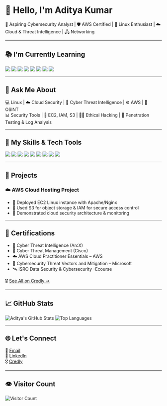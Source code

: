 # 👋 Hello, I'm Aditya Kumar

🎯 Aspiring Cybersecurity Analyst | 🛡️ AWS Certified | 🐧 Linux Enthusiast | ☁️ Cloud & Threat Intelligence | 🖧 Networking

---

## 📚 I'm Currently Learning

<p>
  <img src="https://img.shields.io/badge/C++-00599C?style=for-the-badge&logo=c%2B%2B&logoColor=white" />
  <img src="https://img.shields.io/badge/Python-3776AB?style=for-the-badge&logo=python&logoColor=white" />
  <img src="https://img.shields.io/badge/Docker-2496ED?style=for-the-badge&logo=docker&logoColor=white" />
  <img src="https://img.shields.io/badge/AWS-232F3E?style=for-the-badge&logo=amazonaws&logoColor=white" />
  <img src="https://img.shields.io/badge/Linux-FCC624?style=for-the-badge&logo=linux&logoColor=black" />
  <img src="https://img.shields.io/badge/Cybersecurity-0a0a0a?style=for-the-badge&logo=gnuprivacyguard&logoColor=white" />
  <img src="https://img.shields.io/badge/Threat_Intelligence-DD0031?style=for-the-badge" />
  <img src="https://img.shields.io/badge/Networking-007ACC?style=for-the-badge" />
</p>

---

## 💬 Ask Me About

💻 Linux | ☁️ Cloud Security | 🔐 Cyber Threat Intelligence | ⚙️ AWS | 🧠 OSINT  
📊 Security Tools | 🔧 EC2, IAM, S3 | 🕵️‍♂️ Ethical Hacking | 🧪 Penetration Testing & Log Analysis

---

## 💼 My Skills & Tech Tools

<p>
  <img src="https://img.shields.io/badge/Linux-000000?style=for-the-badge&logo=linux&logoColor=white" />
  <img src="https://img.shields.io/badge/AWS-FF9900?style=for-the-badge&logo=amazon-aws&logoColor=white" />
  <img src="https://img.shields.io/badge/Nmap-000000?style=for-the-badge&logo=nmap&logoColor=white" />
  <img src="https://img.shields.io/badge/Metasploit-000000?style=for-the-badge&logo=metasploit&logoColor=white" />
  <img src="https://img.shields.io/badge/Git-F05032?style=for-the-badge&logo=git&logoColor=white" />
  <img src="https://img.shields.io/badge/GitHub-181717?style=for-the-badge&logo=github&logoColor=white" />
  <img src="https://img.shields.io/badge/Bash-4EAA25?style=for-the-badge&logo=gnu-bash&logoColor=white" />
  <img src="https://img.shields.io/badge/SQL-4479A1?style=for-the-badge&logo=mysql&logoColor=white" />
  <img src="https://img.shields.io/badge/OSINT-5A4FCF?style=for-the-badge" />
</p>

---

## 📂 Projects

### ☁️ AWS Cloud Hosting Project
- 🚀 Deployed EC2 Linux instance with Apache/Nginx
- 🔐 Used S3 for object storage & IAM for secure access control
- 🧠 Demonstrated cloud security architecture & monitoring

---

## 📜 Certifications

- 🧠 Cyber Threat Intelligence (ArcX)
- 🧠 Cyber Threat Management (Cisco)
- ☁️ AWS Cloud Practitioner Essentials – AWS
- 🔐 Cybersecurity Threat Vectors and Mitigation – Microsoft
- 🛰️ ISRO Data Security & Cybersecurity -Ecourse 

🎖️ [See All on Credly →](https://www.credly.com/users/aditya-kumar.c9be8cb7)

---

## 📈 GitHub Stats

![Aditya's GitHub Stats](https://github-readme-stats.vercel.app/api?username=Aditya-Kumar-19&show_icons=true&theme=radical)
![Top Languages](https://github-readme-stats.vercel.app/api/top-langs/?username=Aditya-Kumar-19&layout=compact&theme=radical)

---

## 🌐 Let's Connect

📧 [Email](mailto:kumaraditya766899@gmail.com)  
🔗 [LinkedIn](https://www.linkedin.com/in/kumaraditya766899)  
🎖️ [Credly](https://www.credly.com/users/aditya-kumar.c9be8cb7)

---

## 👁️ Visitor Count

![Visitor Count](https://komarev.com/ghpvc/?username=Aditya-Kumar-19&color=blue)
